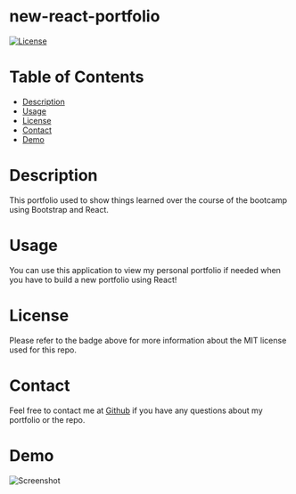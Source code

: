 # new-react-portfolio

[![License](https://img.shields.io/badge/License-MIT-blueviolet.svg)](https://opensource.org/licenses/MIT)

# Table of Contents

- [Description](#description)
- [Usage](#usage)
- [License](#license)
- [Contact](#contact)
- [Demo](#demo)

# Description

This portfolio used to show things learned over the course of the bootcamp using Bootstrap and React. 

# Usage

You can use this application to view my personal portfolio if needed when you have to build a new portfolio using React!

# License

Please refer to the badge above for more information about the MIT license used for this repo.

# Contact

Feel free to contact me at [Github](https://github.com/MsKryssy/new-react-portfolio) if you have any questions about my portfolio or the repo.

# Demo



![Screenshot](krystalr-portfolio-2.0/src/assets/images/react-portfolio.png)

